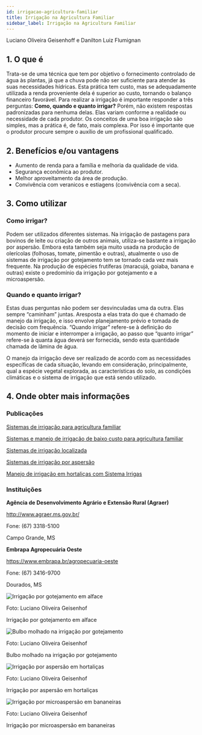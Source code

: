 ```yaml
---
id: irrigacao-agricultura-familiar
title: Irrigação na Agricultura Familiar
sidebar_label: Irrigação na Agricultura Familiar
---
```


<div className="center-textArticle">Luciano Oliveira Geisenhoff e Danilton Luiz Flumignan</div>

## **1. O que é**

Trata-se de uma técnica que tem por objetivo o fornecimento
controlado de água às plantas, já que a chuva pode não ser
suficiente para atender às suas necessidades hídricas. Esta
prática tem custo, mas se adequadamente utilizada a renda
proveniente dela é superior ao custo, tornando o balanço
financeiro favorável. Para realizar a irrigação é importante
responder a três perguntas: **Como, quando e quanto irrigar?**
Porém, não existem respostas padronizadas para nenhuma
delas. Elas variam conforme a realidade ou necessidade de cada
produtor. Os conceitos de uma boa irrigação são simples, mas a
prática é, de fato, mais complexa. Por isso é importante que o
produtor procure sempre o auxílio de um profissional qualificado.

## **2. Benefícios e/ou vantagens**

- Aumento de renda para a família e melhoria da qualidade de
  vida.
- Segurança econômica ao produtor.
- Melhor aproveitamento da área de produção.
- Convivência com veranicos e estiagens (convivência com a
  seca).

## **3. Como utilizar**

### Como irrigar?

Podem ser utilizados diferentes sistemas. Na irrigação de
pastagens para bovinos de leite ou criação de outros animais,
utiliza-se bastante a irrigação por aspersão. Embora esta
também seja muito usada na produção de olerícolas (folhosas,
tomate, pimentão e outras), atualmente o uso de sistemas de
irrigação por gotejamento tem se tornado cada vez mais
frequente. Na produção de espécies frutíferas (maracujá, goiaba,
banana e outras) existe o predomínio da irrigação por
gotejamento e a microaspersão.

### Quando e quanto irrigar?

Estas duas perguntas não podem ser desvinculadas uma da
outra. Elas sempre “caminham” juntas. Aresposta a elas trata do
que é chamado de manejo da irrigação, e isso envolve
planejamento prévio e tomada de decisão com frequência.
“Quando irrigar” refere-se à definição do momento de iniciar e
interromper a irrigação, ao passo que “quanto irrigar” refere-se à
quanta água deverá ser fornecida, sendo esta quantidade
chamada de lâmina de água.

O manejo da irrigação deve ser realizado de acordo com as
necessidades específicas de cada situação, levando em
consideração, principalmente, qual a espécie vegetal explorada,
as características do solo, as condições climáticas e o sistema de
irrigação que está sendo utilizado.

## **4. Onde obter mais informações**

### Publicações

[Sistemas de irrigação para agricultura familiar](https://bit.ly/37r8xmP)

[Sistemas e manejo de irrigação de baixo custo para agricultura familiar](https://bit.ly/2QEAxwj)

[Sistemas de irrigação localizada](https://bit.ly/2ZUEmC5)

[Sistemas de irrigação por aspersão](https://bit.ly/36h9Ggs)

[Manejo de irrigação em hortaliças com Sistema Irrigas](https://bit.ly/2rS5xRk)

### Instituições

**Agência de Desenvolvimento Agrário e Extensão Rural (Agraer)**

http://www.agraer.ms.gov.br/

Fone: (67) 3318-5100

Campo Grande, MS

**Embrapa Agropecuária Oeste**

https://www.embrapa.br/agropecuaria-oeste

Fone: (67) 3416-9700

Dourados, MS

![Irrigação por gotejamento em alface](/cartilha/img/docs/30_irrigacao/FOTO_01.jpg)

Foto: Luciano Oliveira Geisenhof

<div className="center-textImage">
Irrigação por gotejamento em alface
</div>

![Bulbo molhado na irrigação por gotejamento](/cartilha/img/docs/30_irrigacao/FOTO_02.jpg)

Foto: Luciano Oliveira Geisenhof

<div className="center-textImage">
Bulbo molhado na irrigação por gotejamento
</div>

![Irrigação por aspersão em hortaliças](/cartilha/img/docs/30_irrigacao/FOTO_03.jpg)

Foto: Luciano Oliveira Geisenhof

<div className="center-textImage">
Irrigação por aspersão em hortaliças
</div>

![Irrigação por microaspersão em bananeiras](/cartilha/img/docs/30_irrigacao/FOTO_04.jpg)

Foto: Luciano Oliveira Geisenhof

<div className="center-textImage">
Irrigação por microaspersão em bananeiras
</div>
